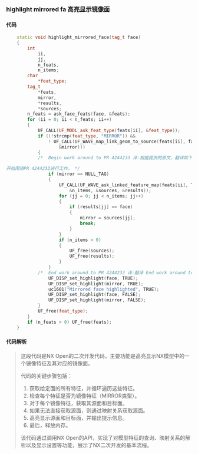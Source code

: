 ### highlight mirrored fa 高亮显示镜像面

#### 代码

```cpp
    static void highlight_mirrored_face(tag_t face)  
    {  
        int  
            ii,  
            jj,  
            n_feats,  
            n_items;  
        char  
            *feat_type;  
        tag_t  
            *feats,  
            mirror,  
            *results,  
            *sources;  
        n_feats = ask_face_feats(face, &feats);  
        for (ii = 0; ii < n_feats; ii++)  
        {  
            UF_CALL(UF_MODL_ask_feat_type(feats[ii], &feat_type));  
            if ((!strcmp(feat_type, "MIRROR")) &&  
                ! UF_CALL(UF_WAVE_map_link_geom_to_source(feats[ii], face, TRUE,  
                    &mirror)))  
            {  
            /*  Begin work around to PR 4244233 译:根据提供的原文，翻译如下：

开始围绕PR 4244233进行工作。 */  
                if (mirror == NULL_TAG)  
                {  
                    UF_CALL(UF_WAVE_ask_linked_feature_map(feats[ii], TRUE,  
                        &n_items, &sources, &results));  
                    for (jj = 0; jj < n_items; jj++)  
                    {  
                        if (results[jj] == face)  
                        {  
                            mirror = sources[jj];  
                            break;  
                        }  
                    }  
                    if (n_items > 0)  
                    {  
                        UF_free(sources);  
                        UF_free(results);  
                    }  
                }  
            /*  End work around to PR 4244233 译:翻译 End work around to PR 4244233，只回答译文，不要废话 */  
                UF_DISP_set_highlight(face, TRUE);  
                UF_DISP_set_highlight(mirror, TRUE);  
                uc1601("Mirrored face highlighted", TRUE);  
                UF_DISP_set_highlight(face, FALSE);  
                UF_DISP_set_highlight(mirror, FALSE);  
            }  
            UF_free(feat_type);  
        }  
        if (n_feats > 0) UF_free(feats);  
    }

```

#### 代码解析

> 这段代码是NX Open的二次开发代码，主要功能是高亮显示NX模型中的一个镜像特征及其对应的镜像面。
>
> 代码的关键步骤包括：
>
> 1. 获取给定面的所有特征，并循环遍历这些特征。
> 2. 检查每个特征是否为镜像特征（MIRROR类型）。
> 3. 对于每个镜像特征，获取其源面和目标面。
> 4. 如果无法直接获取源面，则通过映射关系获取源面。
> 5. 高亮显示源面和目标面，并输出提示信息。
> 6. 最后，释放内存。
>
> 该代码通过调用NX Open的API，实现了对模型特征的查询、映射关系的解析以及显示设置等功能，展示了NX二次开发的基本流程。
>
